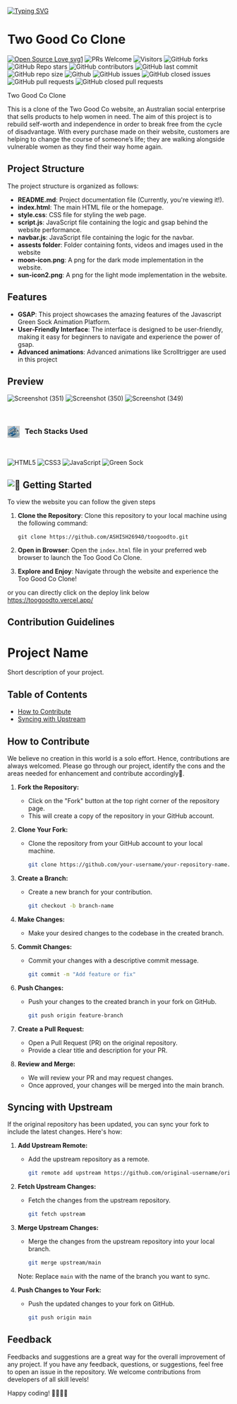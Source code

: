 [![Typing SVG](https://readme-typing-svg.demolab.com/?lines=Hello+There!!!+👋🏻;Welcome+to+Too+Good+Clone+Project)](https://git.io/typing-svg)

# Two Good Co Clone


<p>

[![Open Source Love svg1](https://badges.frapsoft.com/os/v1/open-source.svg?v=103)](https://github.com/ellerbrock/open-source-badges/)
![PRs Welcome](https://img.shields.io/badge/PRs-welcome-brightgreen.svg?style=flat)
![Visitors](https://api.visitorbadge.io/api/visitors?path=ASHISH26940%2Ftoogoodto%20&countColor=%23263759&style=flat)
![GitHub forks](https://img.shields.io/github/forks/ASHISH26940/toogoodto)
![GitHub Repo stars](https://img.shields.io/github/stars/ASHISH26940/toogoodto)
![GitHub contributors](https://img.shields.io/github/contributors/ASHISH26940/toogoodto)
![GitHub last commit](https://img.shields.io/github/last-commit/ASHISH26940/toogoodto)
![GitHub repo size](https://img.shields.io/github/repo-size/ASHISH26940/toogoodto)
![Github](https://img.shields.io/github/license/ASHISH26940/toogoodto)
![GitHub issues](https://img.shields.io/github/issues/ASHISH26940/toogoodto)
![GitHub closed issues](https://img.shields.io/github/issues-closed-raw/ASHISH26940/toogoodto)
![GitHub pull requests](https://img.shields.io/github/issues-pr/ASHISH26940/toogoodto)
![GitHub closed pull requests](https://img.shields.io/github/issues-pr-closed/ASHISH26940/toogoodto)

 </p>
 
Two Good Co Clone

This is a clone of the Two Good Co website, an Australian social enterprise that sells products to help women in need. The aim of this project is to rebuild self-worth and independence in order to break free from the cycle of disadvantage. With every purchase made on their website, customers are helping to change the course of someone’s life; they are walking alongside vulnerable women as they find their way home again.
## Project Structure

The project structure is organized as follows:


- **README.md**: Project documentation file (Currently, you're viewing it!).
- **index.html**: The main HTML file or the homepage.
- **style.css**: CSS file for styling the web page.
- **script.js**: JavaScript file containing the logic and gsap behind the website performance.
- **navbar.js**: JavaScript file containing the logic for the navbar.
- **assests folder**: Folder containing fonts, videos and images used in the website
- **moon-icon.png**: A png for the dark mode implementation in the website.
- **sun-icon2.png**: A png for the light mode implementation in the website.


## Features

- **GSAP**: This project showcases the amazing features of the Javascript Green Sock Animation Platform.
- **User-Friendly Interface**: The interface is designed to be user-friendly, making it easy for beginners to navigate and experience the power of gsap.
- **Advanced animations**: Advanced animations like Scrolltrigger are used in this project 


## Preview


![Screenshot (351)](https://github.com/lord-cyclone100/toogoodto/assets/121711381/559ac61a-bcf8-4c0d-b391-9d815dcc3fa4)
![Screenshot (350)](https://github.com/lord-cyclone100/toogoodto/assets/121711381/3cc8c1a1-7ad3-4e00-878d-6479ab4618df)
![Screenshot (349)](https://github.com/lord-cyclone100/toogoodto/assets/121711381/da155980-1f93-4f64-b31c-99b1bbdc5ed1)

<br>
<h3 align="left"><img src="https://raw.githubusercontent.com/dsnehasish74/dsnehasish74/main/techstack.gif" align="center"
                width="28" /> &nbsp; Tech Stacks Used</h3>
                <br>
<p align="left"> 

![HTML5](https://img.shields.io/badge/html5-%23E34F26.svg?style=for-the-badge&logo=html5&logoColor=white) 
![CSS3](https://img.shields.io/badge/css3-%231572B6.svg?style=for-the-badge&logo=css3&logoColor=white)
![JavaScript](https://img.shields.io/badge/javascript-%23323330.svg?style=for-the-badge&logo=javascript&logoColor=%23F7DF1E)
![Green Sock](https://img.shields.io/badge/green%20sock-88CE02?style=for-the-badge&logo=greensock&logoColor=white)

<h2><picture>
  <source srcset="https://fonts.gstatic.com/s/e/notoemoji/latest/1f331/512.webp" type="image/webp">
  <img src="https://fonts.gstatic.com/s/e/notoemoji/latest/1f331/512.gif" alt="🌱" width="32" height="32">
</picture> Getting Started</h2>

To view the website you can follow the given steps 

1. **Clone the Repository**: Clone this repository to your local machine using the following command:

   ```
   git clone https://github.com/ASHISH26940/toogoodto.git
   ```
2. **Open in Browser**: Open the `index.html` file in your preferred web browser to launch the Too Good Co Clone.
3. **Explore and Enjoy**: Navigate through the website and experience the Too Good Co Clone!

or you can directly click on the deploy link below <br>
https://toogoodto.vercel.app/

## Contribution Guidelines
# Project Name

Short description of your project.

## Table of Contents

- [How to Contribute](#how-to-contribute)
- [Syncing with Upstream](#syncing-with-upstream)

## How to Contribute

We believe no creation in this world is a solo effort. Hence, contributions are always welcomed. Please go through our project, identify the cons and the areas needed for enhancement and contribute accordingly🤗. 

1. **Fork the Repository:**
   - Click on the "Fork" button at the top right corner of the repository page.
   - This will create a copy of the repository in your GitHub account.

2. **Clone Your Fork:**
   - Clone the repository from your GitHub account to your local machine.
     ```bash
     git clone https://github.com/your-username/your-repository-name.git
     ```

3. **Create a Branch:**
   - Create a new branch for your contribution.
     ```bash
     git checkout -b branch-name
     ```

4. **Make Changes:**
   - Make your desired changes to the codebase in the created branch.

5. **Commit Changes:**
   - Commit your changes with a descriptive commit message.
     ```bash
     git commit -m "Add feature or fix"
     ```

6. **Push Changes:**
   - Push your changes to the created branch in your fork on GitHub.
     ```bash
     git push origin feature-branch
     ```

7. **Create a Pull Request:**
   - Open a Pull Request (PR) on the original repository.
   - Provide a clear title and description for your PR.

8. **Review and Merge:**
   - We will review your PR and may request changes.
   - Once approved, your changes will be merged into the main branch.

## Syncing with Upstream

If the original repository has been updated, you can sync your fork to include the latest changes. Here's how:

1. **Add Upstream Remote:**
   - Add the upstream repository as a remote.
     ```bash
     git remote add upstream https://github.com/original-username/original-repository.git
     ```

2. **Fetch Upstream Changes:**
   - Fetch the changes from the upstream repository.
     ```bash
     git fetch upstream
     ```

3. **Merge Upstream Changes:**
   - Merge the changes from the upstream repository into your local branch.
     ```bash
     git merge upstream/main
     ```

   Note: Replace `main` with the name of the branch you want to sync.

4. **Push Changes to Your Fork:**
   - Push the updated changes to your fork on GitHub.
     ```bash
     git push origin main
     ```


## Feedback

Feedbacks and suggestions are a great way for the overall improvement of any project. If you have any feedback, questions, or suggestions, feel free to open an issue in the repository. We welcome contributions from developers of all skill levels!

Happy coding! 🧑🏻‍💻🚀